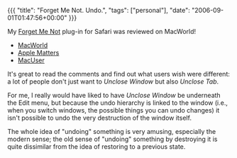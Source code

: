 {{{
  "title": "Forget Me Not.  Undo.",
  "tags": ["personal"],
  "date": "2006-09-01T01:47:56+00:00"
}}}

  My <a href="http://math.uchicago.edu/~fowler/Software.html">Forget Me Not</a> plug-in for Safari was reviewed on MacWorld!

* <a href="http://www.macworld.com/weblogs/macgems/2006/08/forgetmenot/index.php">MacWorld</a>
* <a href="http://www.applematters.com/index.php/section/comments/beefing-up-safari/">Apple Matters</a>
* <a href="http://www.macuser.com/software/forgetmenot_performs_btr_brows.php">MacUser</a>

It's great to read the comments and find out what users wish were different: a lot of people don't just want to *Unclose Window* but also *Unclose Tab*.

For me, I really would have liked to have *Unclose Window* be underneath the Edit menu, but because the undo hierarchy is linked to the window (i.e., when you switch windows, the possible things you can undo changes) it isn't possible to undo the very destruction of the window itself.

The whole idea of "undoing" something is very amusing, especially the modern sense; the old sense of "undoing" something by destroying it is quite dissimilar from the idea of restoring to a previous state.

